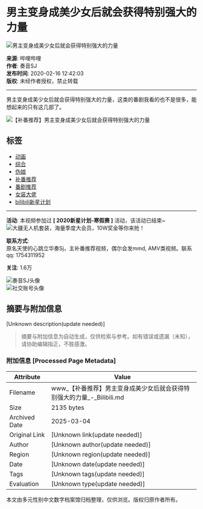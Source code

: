 # 男主变身成美少女后就会获得特别强大的力量

![男主变身成美少女后就会获得特别强大的力量](//i2.hdslb.com/bfs/archive/39b3e6964adf8d8aa878fef52ba8f2ad493b0925.jpg@100w_100h_1c.webp)

**来源**: 哔哩哔哩  
**作者**: 奏音SJ  
**发布时间**: 2020-02-16 12:42:03  
**版权**: 未经作者授权，禁止转载  

---

男主变身成美少女后就会获得特别强大的力量，这类的番剧我看的也不是很多，能想起来的只有这几部了。

![【补番推荐】男主变身成美少女后就会获得特别强大的力量](//i1.hdslb.com/bfs/face/f72622a5f04c4e5ac67df7434a7e17bd11462d0b.jpg@96w.webp)

## 标签
- [动画](//www.bilibili.com/v/douga/)
- [综合](//www.bilibili.com/v/douga/other/)
- [伪娘](//search.bilibili.com/all?keyword=%E4%BC%AA%E5%A8%98&from_source=video_tag)
- [补番推荐](//search.bilibili.com/all?keyword=%E8%A1%A5%E7%95%AA%E6%8E%A8%E8%8D%90&from_source=video_tag)
- [番剧推荐](//search.bilibili.com/all?keyword=%E7%95%AA%E5%89%A7%E6%8E%A8%E8%8D%90&from_source=video_tag)
- [女装大佬](//search.bilibili.com/all?keyword=%E5%A5%B3%E8%A3%85%E5%A4%A7%E4%BD%AC&from_source=video_tag)
- [bilibili新星计划](//search.bilibili.com/all?keyword=bilibili%E6%96%B0%E6%98%9F%E8%AE%A1%E5%88%92&from_source=video_tag)

---

**活动**: 本视频参加过 **\[ 2020新星计划-寒假赛 \]** 活动，该活动已结束~  
![大疆无人机套装，海量季度大会员，10W奖金等你来抢！](//i0.hdslb.com/bfs/activity-plat/static/0bfbd45c79aa360bc3b2f538a4d63628/criklZQ0_w320_h100.png@640w_200h_!web-video-activity-cover.webp)

**联系方式**:  
原名天使的心跳立华奏Sj，主补番推荐视频，偶尔会发mmd, AMV类视频。联系qq: 1754311952

**关注**: 1.6万

![奏音SJ头像](//i1.hdslb.com/bfs/face/f72622a5f04c4e5ac67df7434a7e17bd11462d0b.jpg@96w_96h_1c_1s_!web-avatar.webp)  
![社交账号头像](//i1.hdslb.com/bfs/garb/item/da59339168e3c369e121c0dfa5b7e70ab4bd6a2e.png@144w_144h_!web-avatar.webp)
<!-- tcd_original_link https://www.bilibili.com/video/BV1p7411E79b?bsource=sogou&fr=seo.bilibili.com -->


## 摘要与附加信息

<!-- tcd_abstract -->
[Unknown description(update needed)]
<!-- tcd_abstract_end -->

> 摘要与附加信息为自动生成，仅供检索与参考。如有错误或遗漏（未知），请协助编辑指正，不胜感激。

### 附加信息 [Processed Page Metadata]

| Attribute       | Value                                  |
|-----------------|----------------------------------------|
| Filename        | www_【补番推荐】男主变身成美少女后就会获得特别强大的力量_-_Bilibili.md                             |
| Size            | 2135 bytes                           |
| Archived Date   | 2025-03-04                             |
| Original Link   | [Unknown link(update needed)]                       |
| Author          | [Unknown author(update needed)]                               |
| Region          | [Unknown region(update needed)]                               |
| Date            | [Unknown date(update needed)]                                 |
| Tags            | [Unknown tags(update needed)]                                 |
| Evaluation            | [Unknown type(update needed)]                                 |
<!-- tcd_table_end -->

本文由多元性别中文数字档案馆归档整理，仅供浏览。版权归原作者所有。
